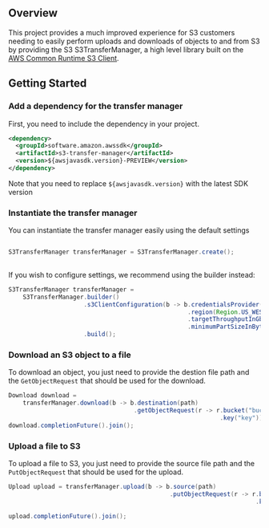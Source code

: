 ## Overview

This project provides a much improved experience for S3 customers needing to easily perform uploads and downloads of
objects to and from S3 by providing the S3 S3TransferManager, a high level
library built on the [AWS Common Runtime S3 Client](https://github.com/awslabs/aws-crt-java).

## Getting Started

### Add a dependency for the transfer manager 

First, you need to include the dependency in your project.

```xml
<dependency>
  <groupId>software.amazon.awssdk</groupId>
  <artifactId>s3-transfer-manager</artifactId>
  <version>${awsjavasdk.version}-PREVIEW</version>
</dependency>
```

Note that you need to replace `${awsjavasdk.version}` with the latest
SDK version

### Instantiate the transfer manager
You can instantiate the transfer manager easily using the default settings

```java

S3TransferManager transferManager = S3TransferManager.create();
    
```

If you wish to configure settings, we recommend using the builder instead:
```java
S3TransferManager transferManager = 
    S3TransferManager.builder()
                     .s3ClientConfiguration(b -> b.credentialsProvider(credentialProvider)
                                                  .region(Region.US_WEST_2)
                                                  .targetThroughputInGbps(20.0)
                                                  .minimumPartSizeInBytes(10 * MB))
                     .build();
```

### Download an S3 object to a file
To download an object, you just need to provide the destion file path and the `GetObjectRequest` that should be used for the download.

```java
Download download = 
    transferManager.download(b -> b.destination(path)
                                   .getObjectRequest(r -> r.bucket("bucket")
                                                           .key("key")));
download.completionFuture().join();
```

### Upload a file to S3
To upload a file to S3, you just need to provide the source file path and the `PutObjectRequest` that should be used for the upload.

```java
Upload upload = transferManager.upload(b -> b.source(path)
                                             .putObjectRequest(r -> r.bucket("bucket")
                                                                     .key("key")));

upload.completionFuture().join();

```